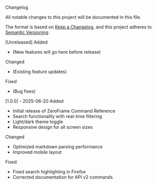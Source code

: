 Changelog

All notable changes to this project will be documented in this file.

The format is based on [Keep a Changelog](https://keepachangelog.com/en/1.0.0/),
and this project adheres to [Semantic Versioning](https://semver.org/spec/v2.0.0.html).

 [Unreleased]
 Added
- (New features will go here before release)

 Changed
- (Existing feature updates)

 Fixed
- (Bug fixes)

 [1.0.0] - 2025-06-20
 Added
- Initial release of ZeroFrame Command Reference
- Search functionality with real-time filtering
- Light/dark theme toggle
- Responsive design for all screen sizes

 Changed
- Optimized markdown parsing performance
- Improved mobile layout

 Fixed
- Fixed search highlighting in Firefox
- Corrected documentation for API v2 commands